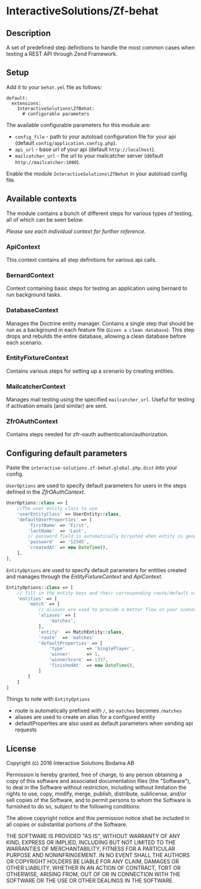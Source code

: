 # InteractiveSolutions/Zf-behat

## Description
A set of predefined step definitions to handle the most common cases
when testing a REST API through Zend Framework.

## Setup
Add it to your `behat.yml` file as follows:

```
default:
  extensions:
    InteractiveSolutions\ZfBehat:
      # configurable parameters
```

The available configurable parameters for this module are:
- `config_file` - path to your autoload configuration file for your api (default `config/application.config.php`).
- `api_url` - base url of your api (default `http://localhost`).
- `mailcatcher_url` - the url to your mailcatcher server (default `http://mailcatcher:1080`).

Enable the module `InteractiveSolutions\ZfBehat` in your autoload config file.

## Available contexts
The module contains a bunch of different steps for various types of testing,
all of which can be seen below. 

*Please see each individual context for further reference*.

### ApiContext
This context contains all step definitions for various api calls.

### BernardContext
Context containing basic steps for testing an application using bernard
to run background tasks.

### DatabaseContext
Manages the Doctrine entity manager. Contains a single step that should be
run as a background in each feature file (`Given a clean database`). This step
drops and rebuilds the entire database, allowing a clean database before each scenario.

### EntityFixtureContext
Contains various steps for setting up a scenario by creating entities.

### MailcatcherContext
Manages mail testing using the specified `mailcatcher_url`. Useful for testing
if activation emails (and similar) are sent.

### ZfrOAuthContext
Contains steps needed for zfr-oauth authentication/authorization.

## Configuring default parameters
Paste the `interactive-solutions.zf-behat.global.php.dist` into your config.

`UserOptions` are used to specify default parameters for users in the steps
defined in the *ZfrOAuthContext*.

```php
UserOptions::class => [
    //The user entity class to use
    'userEntityClass' => UserEntity::class,
    'defaultUserProperties' => [
        'firstName' => 'First',
        'lastName'  => 'Last',
        // password field is automatically bcrypted when entity is generated
        'password'  => '12345',
        'createdAt' => new DateTime(),
    ],
],
```

`EntityOptions` are used to specify default parameters for entities created
and manages through the *EntityFixtureContext* and *ApiContext*.

```php
EntityOptions::class => [
    // fill in the entity keys and their corresponding route/default values
    'entities' => [
        'match' => [
            // aliases are used to provide a better flow in your scenarios
            'aliases' => [
                'matches',
            ],
            'entity'  => MatchEntity::class,
            'route'  => 'matches'
            'defaultProperties' => [
                'type'        => 'SinglePlayer',
                'winner'      => 1,
                'winnerScore' => 1337,
                'finishedAt'  => new DateTime(),
            ]
        ]
    ]
]
```

Things to note with `EntityOptions`
- route is automatically prefixed with `/`, so `matches` becomes `/matches`
- aliases are used to create an alias for a configured entity
- defaultProperties are also used as default parameters when sending api requests

## License
Copyright (c) 2016 Interactive Solutions Bodama AB

Permission is hereby granted, free of charge, to any person obtaining a copy of this software and associated documentation files (the "Software"), to deal in the Software without restriction, including without limitation the rights to use, copy, modify, merge, publish, distribute, sublicense, and/or sell copies of the Software, and to permit persons to whom the Software is furnished to do so, subject to the following conditions:

The above copyright notice and this permission notice shall be included in all copies or substantial portions of the Software.

THE SOFTWARE IS PROVIDED "AS IS", WITHOUT WARRANTY OF ANY KIND, EXPRESS OR IMPLIED, INCLUDING BUT NOT LIMITED TO THE WARRANTIES OF MERCHANTABILITY, FITNESS FOR A PARTICULAR PURPOSE AND NONINFRINGEMENT. IN NO EVENT SHALL THE AUTHORS OR COPYRIGHT HOLDERS BE LIABLE FOR ANY CLAIM, DAMAGES OR OTHER LIABILITY, WHETHER IN AN ACTION OF CONTRACT, TORT OR OTHERWISE, ARISING FROM, OUT OF OR IN CONNECTION WITH THE SOFTWARE OR THE USE OR OTHER DEALINGS IN THE SOFTWARE.
